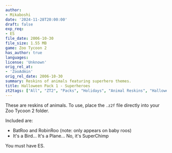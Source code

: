 ```yaml
---
author:
- Mikaboshi
date: '2024-11-28T20:00:00'
draft: false
exp_req:
- ES
file_date: 2006-10-30
file_size: 1.55 MB
game: Zoo Tycoon 2
has_author: true
languages:
license: 'Unknown'
orig_rel_at:
- 'ZooAdmin'
orig_rel_date: 2006-10-30
summary: Reskins of animals featuring superhero themes.
title: Halloween Pack 1 - Superheroes
zt2tags: ["All", "ZT2", "Packs", "Holidays", "Animal Reskins", "Halloween"]
---
```

These are reskins of animals. To use, place the `.z2f` file directly into your Zoo Tycoon 2 folder.  

Included are:  
- BatRoo and RobinRoo (note: only appears on baby roos)  
- It's a Bird... It's a Plane... No, it's SuperChimp  

You must have ES.
